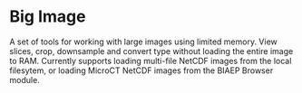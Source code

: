 # Big Image

A set of tools for working with large images using limited memory. View slices, crop, downsample and convert type without loading the entire image to RAM. Currently supports loading multi-file NetCDF images from the local filesytem, or loading MicroCT NetCDF images from the BIAEP Browser module.